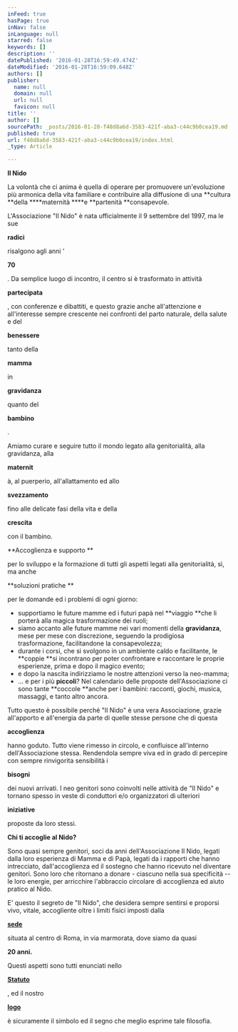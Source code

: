 ```yaml
---
inFeed: true
hasPage: true
inNav: false
inLanguage: null
starred: false
keywords: []
description: ''
datePublished: '2016-01-28T16:59:49.474Z'
dateModified: '2016-01-28T16:59:09.648Z'
authors: []
publisher:
  name: null
  domain: null
  url: null
  favicon: null
title: ''
author: []
sourcePath: _posts/2016-01-28-f48d8a6d-3583-421f-aba3-c44c9b0cea19.md
published: true
url: f48d8a6d-3583-421f-aba3-c44c9b0cea19/index.html
_type: Article

---
```

**Il Nido**

La volontà che ci anima è quella di operare per promuovere un'evoluzione più armonica della vita familiare e contribuire alla diffusione di una **cultura **della ****maternità ****e **partenità **consapevole.

L'Associazione "Il Nido" è nata ufficialmente il 9 settembre del 1997, ma le sue 

**radici**

risalgono agli anni '

**70**

. Da semplice luogo di incontro, il centro si è trasformato in attività 

**partecipata**

, con conferenze e dibattiti, e questo grazie anche all'attenzione e all'interesse sempre crescente nei confronti del parto naturale, della salute e del 

**benessere**

tanto della 

**mamma**

in 

**gravidanza**

quanto del 

**bambino**

.

Amiamo curare e seguire tutto il mondo legato alla genitorialità, alla gravidanza, alla 

**maternit**

à, al puerperio, all'allattamento ed allo 

**svezzamento**

fino alle delicate fasi della vita e della 

**crescita**

con il bambino.

**Accoglienza e supporto **

per lo sviluppo e la formazione di tutti gli aspetti legati alla genitorialità, sì, ma anche 

**soluzioni pratiche **

per le domande ed i problemi di ogni giorno:

* supportiamo le future mamme ed i futuri papà nel **viaggio **che li porterà alla magica trasformazione dei ruoli;
* siamo accanto alle future mamme nei vari momenti della **gravidanza**, mese per mese con discrezione, seguendo la prodigiosa trasformazione, facilitandone la consapevolezza;
* durante i corsi, che si svolgono in un ambiente caldo e facilitante, le **coppie **si incontrano per poter confrontare e raccontare le proprie esperienze, prima e dopo il magico evento;
* e dopo la nascita indirizziamo le nostre attenzioni verso la neo-mamma;
* ... e per i più **piccoli**? Nel calendario delle proposte dell'Associazione ci sono tante **coccole **anche per i bambini: racconti, giochi, musica, massaggi, e tanto altro ancora.

Tutto questo è possibile perché "Il Nido" è una vera Associazione, grazie all'apporto e all'energia da parte di quelle stesse persone che di questa 

**accoglienza**

hanno goduto. Tutto viene rimesso in circolo, e confluisce all'interno dell'Associazione stessa. Rendendola sempre viva ed in grado di percepire con sempre rinvigorita sensibilità i 

**bisogni**

dei nuovi arrivati. I neo genitori sono coinvolti nelle attività de "Il Nido" e tornano spesso in veste di conduttori e/o organizzatori di ulteriori 

**iniziative**

proposte da loro stessi.

**Chi ti accoglie al Nido?**

Sono quasi sempre genitori, soci da anni dell'Associazione Il Nido, legati dalla loro esperienza di Mamma e di Papà, legati da i rapporti che hanno intrecciato, dall'accoglienza ed il sostegno che hanno ricevuto nel diventare genitori. Sono loro che ritornano a donare - ciascuno nella sua specificità -- le loro energie, per arricchire l'abbraccio circolare di accoglienza ed aiuto pratico al Nido.

E' questo il segreto de "Il Nido", che desidera sempre sentirsi e proporsi vivo, vitale, accogliente oltre i limiti fisici imposti dalla 

[**sede**][0]

situata al centro di Roma, in via marmorata, dove siamo da quasi 

**20 anni.**

Questi aspetti sono tutti enunciati nello 

[**Statuto**][1]

, ed il nostro 

[**logo**][2]

è sicuramente il simbolo ed il segno che meglio esprime tale filosofia.

[0]: http://www.associazioneilnido.it/servizi/dovesiamo.php
[1]: http://www.associazioneilnido.it/associazione/statuto.php
[2]: http://www.associazioneilnido.it/associazione/logo.php